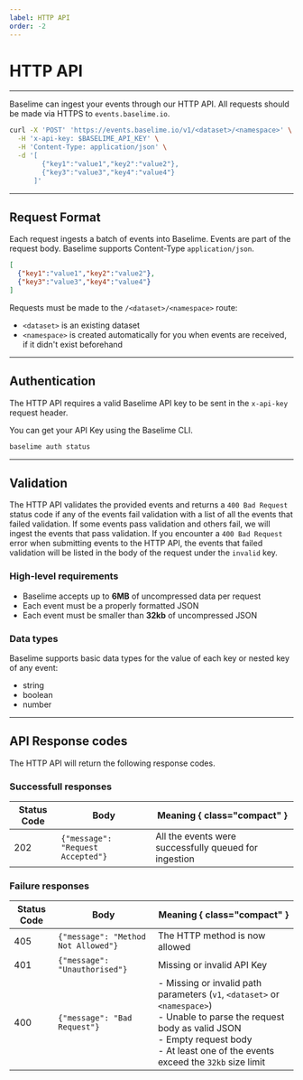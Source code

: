 ```yaml
---
label: HTTP API
order: -2
---
```


# HTTP API

---

Baselime can ingest your events through our HTTP API. All requests should be made via HTTPS to `events.baselime.io`.


```bash # :icon-terminal: terminal
curl -X 'POST' 'https://events.baselime.io/v1/<dataset>/<namespace>' \
  -H 'x-api-key: $BASELIME_API_KEY' \
  -H 'Content-Type: application/json' \
  -d '[
        {"key1":"value1","key2":"value2"},
        {"key3":"value3","key4":"value4"}
      ]'
```

---

## Request Format

Each request ingests a batch of events into Baselime. Events are part of the request body. Baselime supports Content-Type `application/json`.

```json # :icon-code:
[
  {"key1":"value1","key2":"value2"},
  {"key3":"value3","key4":"value4"}
]
```

Requests must be made to the `/<dataset>/<namespace>` route:
- `<dataset>` is an existing dataset
- `<namespace>` is created automatically for you when events are received, if it didn't exist beforehand

---

## Authentication

The HTTP API requires a valid Baselime API key to be sent in the `x-api-key` request header.

You can get your API Key using the Baselime CLI.

```bash # :icon-terminal: terminal
baselime auth status
```

---

## Validation

The HTTP API validates the provided events and returns a `400 Bad Request` status code if any of the events fail validation with a list of all the events that failed validation. If some events pass validation and others fail, we will ingest the events that pass validation. If you encounter a `400 Bad Request` error when submitting events to the HTTP API, the events that failed validation will be listed in the body of the request under the `invalid` key.

### High-level requirements
- Baselime accepts up to **6MB** of uncompressed data per request 
- Each event must be a properly formatted JSON
- Each event must be smaller than **32kb** of uncompressed JSON

### Data types

Baselime supports basic data types for the value of each key or nested key of any event:
- string
- boolean
- number

---

## API Response codes

The HTTP API will return the following response codes.

### Successfull responses

| Status Code | Body                              | Meaning { class="compact" }                           |
|-------------|-----------------------------------|-------------------------------------------------------|
| 202         | `{"message": "Request Accepted"}` | All the events were successfully queued for ingestion |

### Failure responses

| Status Code | Body                              | Meaning { class="compact" }                           |
|-------------|-----------------------------------|-------------------------------------------------------|
| 405         | `{"message": "Method Not Allowed"}` | The HTTP method is now allowed |
| 401         | `{"message": "Unauthorised"}` | Missing or invalid API Key |
| 400        | `{"message": "Bad Request"}` | - Missing or invalid path parameters (`v1`, `<dataset>` or `<namespace>`) <br/> - Unable to parse the request body as valid JSON<br/>- Empty request body <br/>- At least one of the events exceed the `32kb` size limit |



